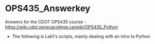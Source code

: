 # OPS435_Answerkey
Answers for the CDOT OPS435 course - https://wiki.cdot.senecacollege.ca/wiki/OPS435_Python
- The following is Lab1's scripts, mainly dealing with an intro to Python
